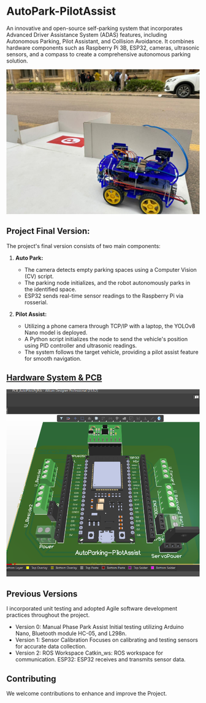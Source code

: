 # AutoPark-PilotAssist

An innovative and open-source self-parking system that incorporates Advanced Driver Assistance System (ADAS) features, including Autonomous Parking, Pilot Assistant, and Collision Avoidance. It combines hardware components such as Raspberry Pi 3B, ESP32, cameras, ultrasonic sensors, and a compass to create a comprehensive autonomous parking solution.

![p](PerviousVersions/Version_2/P.jpg)

## Project Final Version:
   The project's final version consists of two main components:

   1. **Auto Park:**
      - The camera detects empty parking spaces using a Computer Vision (CV) script.
      - The parking node initializes, and the robot autonomously parks in the identified space.
      - ESP32 sends real-time sensor readings to the Raspberry Pi via rosserial.

   2. **Pilot Assist:**
      - Utilizing a phone camera through TCP/IP with a laptop, the YOLOv8 Nano model is deployed.
      - A Python script initializes the node to send the vehicle's position using PID controller and ultrasonic readings.
      - The system follows the target vehicle, providing a pilot assist feature for smooth navigation.

## [Hardware System & PCB](PCB/)
![3D](PCB/visuals/3D.png)


## Previous Versions
I incorporated unit testing and adopted Agile software development practices throughout the project.

- Version 0: Manual Phase Park Assist
Initial testing utilizing Arduino Nano, Bluetooth module HC-05, and L298n.
- Version 1: Sensor Calibration
Focuses on calibrating and testing sensors for accurate data collection.
- Version 2: ROS Workspace
Catkin_ws: ROS workspace for communication.
ESP32: ESP32 receives and transmits sensor data.



## Contributing
We welcome contributions to enhance and improve the Project.

